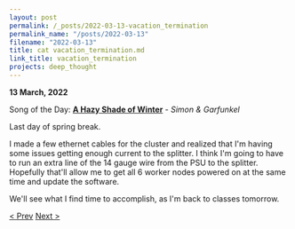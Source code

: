 ```yaml
---
layout: post
permalink: /_posts/2022-03-13-vacation_termination
permalink_name: "/posts/2022-03-13"
filename: "2022-03-13"
title: cat vacation_termination.md
link_title: vacation_termination
projects: deep_thought
---
```

**13 March, 2022**

Song of the Day: [**A Hazy Shade of Winter**](https://youtu.be/dVA-1iJxRQI) - *Simon & Garfunkel*

Last day of spring break.

I made a few ethernet cables for the cluster and realized that I'm having some issues getting enough current to the splitter. I think I'm going to have to run an extra line of the 14 gauge wire from the PSU to the splitter. Hopefully that'll allow me to get all 6 worker nodes powered on at the same time and update the software.

We'll see what I find time to accomplish, as I'm back to classes tomorrow.

[< Prev](/_posts/2022-03-12-power_connected)    [Next >](/_posts/2022-03-14-metadata)
